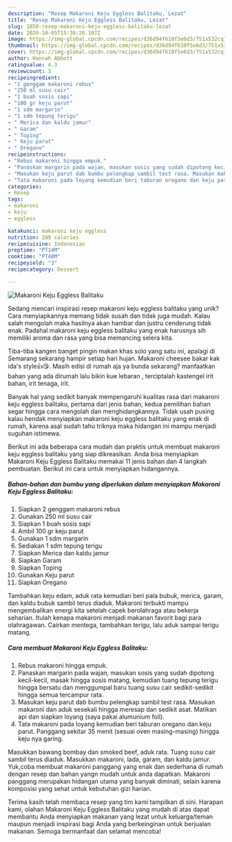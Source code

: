 ```yaml
---
description: "Resep Makaroni Keju Eggless Balitaku, Lezat"
title: "Resep Makaroni Keju Eggless Balitaku, Lezat"
slug: 1850-resep-makaroni-keju-eggless-balitaku-lezat
date: 2020-10-05T15:30:28.107Z
image: https://img-global.cpcdn.com/recipes/d36d94f610f5e6d3/751x532cq70/makaroni-keju-eggless-balitaku-foto-resep-utama.jpg
thumbnail: https://img-global.cpcdn.com/recipes/d36d94f610f5e6d3/751x532cq70/makaroni-keju-eggless-balitaku-foto-resep-utama.jpg
cover: https://img-global.cpcdn.com/recipes/d36d94f610f5e6d3/751x532cq70/makaroni-keju-eggless-balitaku-foto-resep-utama.jpg
author: Hannah Abbott
ratingvalue: 4.3
reviewcount: 3
recipeingredient:
- "2 genggam makaroni rebus"
- "250 ml susu cair"
- "1 buah sosis sapi"
- "100 gr keju parut"
- "1 sdm margarin"
- "1 sdm tepung terigu"
- " Merica dan kaldu jamur"
- " Garam"
- " Toping"
- " Keju parut"
- " Oregano"
recipeinstructions:
- "Rebus makaroni hingga empuk."
- "Panaskan margarin pada wajan, masukan sosis yang sudah dipotong kecil-kecil, masak hingga sosis matang, kemudian tuang tepung terigu hingga bersatu dan menggumpal baru tuang susu cair sedikit-sedikit hingga semua tercampur rata."
- "Masukan keju parut dab bumbu pelengkap sambil test rasa. Masukan makaroni dan aduk sesekali hingga meresap dan sedikit asat. Matikan api dan siapkan loyang (saya pakai alumunium foil)."
- "Tata makaroni pada loyang kemudian beri taburan oregano dan keju parut. Panggang sekitar 35 menit (sesuai oven masing-masing) hingga keju nya garing."
categories:
- Resep
tags:
- makaroni
- keju
- eggless

katakunci: makaroni keju eggless 
nutrition: 209 calories
recipecuisine: Indonesian
preptime: "PT14M"
cooktime: "PT48M"
recipeyield: "3"
recipecategory: Dessert

---
```



![Makaroni Keju Eggless Balitaku](https://img-global.cpcdn.com/recipes/d36d94f610f5e6d3/751x532cq70/makaroni-keju-eggless-balitaku-foto-resep-utama.jpg)

Sedang mencari inspirasi resep makaroni keju eggless balitaku yang unik? Cara menyiapkannya memang tidak susah dan tidak juga mudah. Kalau salah mengolah maka hasilnya akan hambar dan justru cenderung tidak enak. Padahal makaroni keju eggless balitaku yang enak harusnya sih memiliki aroma dan rasa yang bisa memancing selera kita.

Tiba-tiba kangen banget pingin makan khas solo yang satu ini, apalagi di Semarang sekarang hampir setiap hari hujan. Makaroni cheesee bakar kak ida&#39;s style👍😘. Masih edisi di rumah aja ya bunda sekarang? manfaatkan bahan yang ada dirumah lalu bikin kue lebaran , terciptalah kastengel irit bahan, irit tenaga, irit.

Banyak hal yang sedikit banyak mempengaruhi kualitas rasa dari makaroni keju eggless balitaku, pertama dari jenis bahan, kedua pemilihan bahan segar hingga cara mengolah dan menghidangkannya. Tidak usah pusing kalau hendak menyiapkan makaroni keju eggless balitaku yang enak di rumah, karena asal sudah tahu triknya maka hidangan ini mampu menjadi suguhan istimewa.


Berikut ini ada beberapa cara mudah dan praktis untuk membuat makaroni keju eggless balitaku yang siap dikreasikan. Anda bisa menyiapkan Makaroni Keju Eggless Balitaku memakai 11 jenis bahan dan 4 langkah pembuatan. Berikut ini cara untuk menyiapkan hidangannya.

<!--inarticleads1-->

##### Bahan-bahan dan bumbu yang diperlukan dalam menyiapkan Makaroni Keju Eggless Balitaku:

1. Siapkan 2 genggam makaroni rebus
1. Gunakan 250 ml susu cair
1. Siapkan 1 buah sosis sapi
1. Ambil 100 gr keju parut
1. Gunakan 1 sdm margarin
1. Sediakan 1 sdm tepung terigu
1. Siapkan  Merica dan kaldu jamur
1. Siapkan  Garam
1. Siapkan  Toping
1. Gunakan  Keju parut
1. Siapkan  Oregano


Tambahkan keju edam, aduk rata kemudian beri pala bubuk, merica, garam, dan kaldu bubuk sambil terus diaduk. Makaroni terbukti mampu mengembalikan energi kita setelah capek berolahraga atau bekerja seharian. Itulah kenapa makaroni menjadi makanan favorit bagi para olahragawan. Cairkan mentega, tambahkan terigu, lalu aduk sampai terigu matang. 

<!--inarticleads2-->

##### Cara membuat Makaroni Keju Eggless Balitaku:

1. Rebus makaroni hingga empuk.
1. Panaskan margarin pada wajan, masukan sosis yang sudah dipotong kecil-kecil, masak hingga sosis matang, kemudian tuang tepung terigu hingga bersatu dan menggumpal baru tuang susu cair sedikit-sedikit hingga semua tercampur rata.
1. Masukan keju parut dab bumbu pelengkap sambil test rasa. Masukan makaroni dan aduk sesekali hingga meresap dan sedikit asat. Matikan api dan siapkan loyang (saya pakai alumunium foil).
1. Tata makaroni pada loyang kemudian beri taburan oregano dan keju parut. Panggang sekitar 35 menit (sesuai oven masing-masing) hingga keju nya garing.


Masukkan bawang bombay dan smoked beef, aduk rata. Tuang susu cair sambil terus diaduk. Masukkan makaroni, lada, garam, dan kaldu jamur. Yuk,coba membuat makaroni panggang yang enak dan sederhana di rumah dengan resep dan bahan yangn mudah untuk anda dapatkan. Makaroni panggang merupakan hidangan utama yang banyak diminati, selain karena komposisi yang sehat untuk kebutuhan gizi harian. 

Terima kasih telah membaca resep yang tim kami tampilkan di sini. Harapan kami, olahan Makaroni Keju Eggless Balitaku yang mudah di atas dapat membantu Anda menyiapkan makanan yang lezat untuk keluarga/teman maupun menjadi inspirasi bagi Anda yang berkeinginan untuk berjualan makanan. Semoga bermanfaat dan selamat mencoba!
